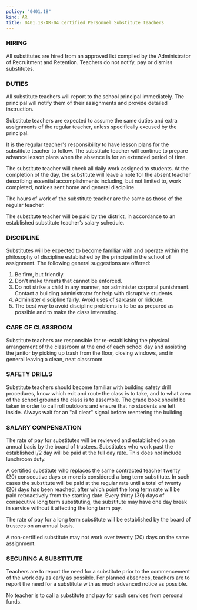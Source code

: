 ```yaml
---
policy: "0401.18"
kind: AR
title: 0401.18-AR-04 Certified Personnel Substitute Teachers
---
```


### HIRING
All substitutes are hired from an approved list compiled by the Administrator of Recruitment and Retention.  Teachers do not notify, pay or dismiss substitutes.

### DUTIES
All substitute teachers will report to the school principal immediately. The principal will notify them of their assignments and provide detailed instruction.  
  
Substitute teachers are expected to assume the same duties and extra assignments of the regular teacher, unless specifically excused by the principal.  
  
It is the regular teacher's responsibility to have lesson plans for the substitute teacher to follow.  The substitute teacher will continue to prepare advance lesson plans when the absence is for an extended period of time.  
  
The substitute teacher will check all daily work assigned to students.  At the completion of the day, the substitute will leave a note for the absent teacher describing essential accomplishments including, but not limited to, work completed, notices sent home and general discipline.  
  
The hours of work of the substitute teacher are the same as those of the regular teacher.  
  
The substitute teacher will be paid by the district, in accordance to an established substitute teacher’s salary schedule.

### DISCIPLINE
Substitutes will be expected to become familiar with and operate within the philosophy of discipline established by the principal in the school of assignment.  The following general suggestions are offered:

1. Be firm, but friendly. 
2. Don't make threats that cannot be enforced. 
3. Do not strike a child in any manner, nor administer corporal punishment.  Contact a building administrator for help with disruptive students. 
4. Administer discipline fairly.  Avoid uses of sarcasm or ridicule. 
5. The best way to avoid discipline problems is to be as prepared as possible and to make the class interesting.  

### CARE OF CLASSROOM
Substitute teachers are responsible for re-establishing the physical arrangement of the classroom at the end of each school day and assisting the janitor by picking up trash from the floor, closing windows, and in general leaving a clean, neat classroom.

### SAFETY DRILLS
Substitute teachers should become familiar with building safety drill procedures, know which exit and route the class is to take, and to what area of the school grounds the class is to assemble.  The grade book should be taken in order to call roll outdoors and ensure that no students are left inside.  Always wait for an "all clear" signal before reentering the building.

### SALARY COMPENSATION
The rate of pay for substitutes will be reviewed and established on an annual basis by the board of trustees.  Substitutes who work past the established l/2 day will be paid at the full day rate.  This does not include lunchroom duty.  
  
A certified substitute who replaces the same contracted teacher twenty (20) consecutive days or more is considered a long term substitute.  In such cases the substitute will be paid at the regular rate until a total of twenty (20) days has been reached, after which point the long term rate will be paid retroactively from the starting date.  Every thirty (30) days of consecutive long term substituting, the substitute may have one day break in service without it affecting the long term pay.
  
The rate of pay for a long term substitute will be established by the board of trustees on an annual basis.  
  
A non-certified substitute may not work over twenty (20) days on the same assignment.


### SECURING A SUBSTITUTE

Teachers are to report the need for a substitute prior to the commencement of the work day as early as possible.  For planned absences, teachers are to report the need for a substitute with as much advanced notice as possible.

No teacher is to call a substitute and pay for such services from personal funds.

